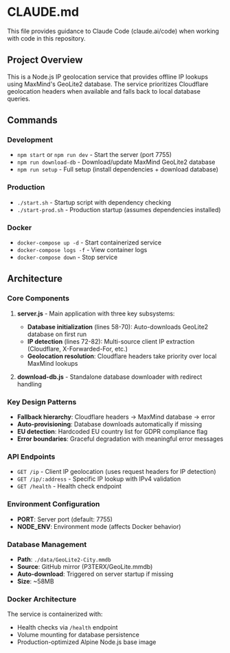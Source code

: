 # CLAUDE.md

This file provides guidance to Claude Code (claude.ai/code) when working with code in this repository.

## Project Overview

This is a Node.js IP geolocation service that provides offline IP lookups using MaxMind's GeoLite2 database. The service prioritizes Cloudflare geolocation headers when available and falls back to local database queries.

## Commands

### Development
- `npm start` or `npm run dev` - Start the server (port 7755)
- `npm run download-db` - Download/update MaxMind GeoLite2 database
- `npm run setup` - Full setup (install dependencies + download database)

### Production
- `./start.sh` - Startup script with dependency checking
- `./start-prod.sh` - Production startup (assumes dependencies installed)

### Docker
- `docker-compose up -d` - Start containerized service
- `docker-compose logs -f` - View container logs
- `docker-compose down` - Stop service

## Architecture

### Core Components

1. **server.js** - Main application with three key subsystems:
   - **Database initialization** (lines 58-70): Auto-downloads GeoLite2 database on first run
   - **IP detection** (lines 72-82): Multi-source client IP extraction (Cloudflare, X-Forwarded-For, etc.)
   - **Geolocation resolution**: Cloudflare headers take priority over local MaxMind lookups

2. **download-db.js** - Standalone database downloader with redirect handling

### Key Design Patterns

- **Fallback hierarchy**: Cloudflare headers → MaxMind database → error
- **Auto-provisioning**: Database downloads automatically if missing
- **EU detection**: Hardcoded EU country list for GDPR compliance flag
- **Error boundaries**: Graceful degradation with meaningful error messages

### API Endpoints

- `GET /ip` - Client IP geolocation (uses request headers for IP detection)
- `GET /ip/:address` - Specific IP lookup with IPv4 validation
- `GET /health` - Health check endpoint

### Environment Configuration

- **PORT**: Server port (default: 7755)
- **NODE_ENV**: Environment mode (affects Docker behavior)

### Database Management

- **Path**: `./data/GeoLite2-City.mmdb`
- **Source**: GitHub mirror (P3TERX/GeoLite.mmdb)
- **Auto-download**: Triggered on server startup if missing
- **Size**: ~58MB

### Docker Architecture

The service is containerized with:
- Health checks via `/health` endpoint
- Volume mounting for database persistence
- Production-optimized Alpine Node.js base image